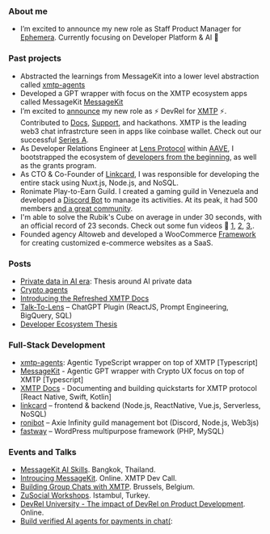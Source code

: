 ### About me

- I’m excited to announce my new role as Staff Product Manager for [Ephemera](https://ephemerahq.com/). Currently focusing on Developer Platform & AI 🤖

### Past projects
- Abstracted the learnings from MessageKit into a lower level abstraction called [xmtp-agents](https://github.com/ephemeraHQ/xmtp-agents)
- Developed a GPT wrapper with focus on the XMTP ecosystem apps called MessageKit [MessageKit](https://message-kit.org/)
- I’m excited to [announce](https://twitter.com/fabriguespe/status/1656334503319846919) my new role as ⚡️ DevRel for [XMTP](https://xmtp.org/) ⚡️. Contributed to [Docs](https://twitter.com/fabriguespe/status/1674819956297592832), [Support](https://discord.com/invite/xmtp), and hackathons. XMTP is the leading web3 chat infrastrcture seen in apps like coinbase wallet. Check out our successful [Series A](https://blog.xmtp.com/series-a/).
- As Developer Relations Engineer at [Lens Protocol](https://twitter.com/LensProtocol) within [AAVE](https://aave.com/), I bootstrapped the ecosystem of [developers from the beginning](https://medium.com/@fabriguespe/developer-ecosystems-thesis-a109694ce5c4), as well as the grants program.
- As CTO & Co-Founder of [Linkcard](https://linkcard.app/), I was responsible for developing the entire stack using Nuxt.js, Node.js, and NoSQL.
- Ronimate Play-to-Earn Guild. I created a gaming guild in Venezuela and developed a [Discord Bot](https://github.com/fabriguespe/ronibot) to manage its activities. At its peak, it had 500 members [and a great community](https://twitter.com/fabriguespe/status/1479450280907448320).
- I'm able to solve the Rubik's Cube on average in under 30 seconds, with an official record of 23 seconds. Check out some fun videos 🤣 [1](https://twitter.com/fabriguespe/status/1677089304470859777), [2](https://www.youtube.com/shorts/4Mg5uUTI07Q), [3](https://www.youtube.com/shorts/oFs7KQm0h-8),.
- Founded agency Altoweb and developed a WooCommerce [Framework](https://github.com/fabriguespe) for creating customized e-commerce websites as a SaaS.

### Posts

- [Private data in AI era](https://x.com/humanagent_eth/status/1880444409889558587): Thesis around AI private data
- [Crypto agents](https://x.com/xmtp_/status/1867254407819415653)
- [Introducing the Refreshed XMTP Docs]([https://medium.com/@fabriguespe/introducing-the-refreshed-xmtp-developer-documentation-2daa9b0ed5a3](https://x.com/humanagent_eth/status/1674819956297592832))
- [Talk-To-Lens](https://twitter.com/fabriguespe/status/1653242360204242944) – ChatGPT Plugin (ReactJS, Prompt Engineering, BigQuery, SQL)
- [Developer Ecosystem Thesis](https://medium.com/@fabriguespe/developer-ecosystems-thesis-a109694ce5c4)
  
### Full-Stack Development

- [xmtp-agents](https://github.com/ephemeraHQ/xmtp-agents): Agentic TypeScript wrapper on top of XMTP [Typescript]
- [MessageKit](https://messagekit.org/) - Agentic GPT wrapper with Crypto UX focus on top of XMTP [Typescript]
- [XMTP Docs](https://docs.xmtp.org/) - Documenting and building quickstarts for XMTP protocol [React Native, Swift, Kotlin]
- [linkcard](https://linkcard.app/) – frontend & backend (Node.js, ReactNative, Vue.js, Serverless, NoSQL)
- [ronibot](https://github.com/fabriguespe/ronibot) – Axie Infinity guild management bot (Discord, Node.js, Web3js)
- [fastway⁣](https://github.com/fabriguespe/fastway) – WordPress multipurpose framework (PHP, MySQL)

### Events and Talks

- [MessageKit AI Skills](https://youtu.be/4pfdHL3n908?t=16814). Bangkok, Thailand.
- [Introucing MessageKit](https://www.youtube.com/watch?v=2ijTqmo_A5c&t=213s). Online. XMTP Dev Call.
- [Building Group Chats with XMTP](https://www.youtube.com/watch?v=FZ0MGKg2l9Q). Brussels, Belgium.
- [ZuSocial Workshops](https://twitter.com/afrazhaowang/status/1724787663054745855). Istambul, Turkey.
- [DevRel University - The impact of DevRel on Product Development](https://twitter.com/DevrelUni/status/1709979442364252253). Online.
- [Build verified AI agents for payments in chat(](https://www.youtube.com/watch?v=lEuFUKv9QHw): 
